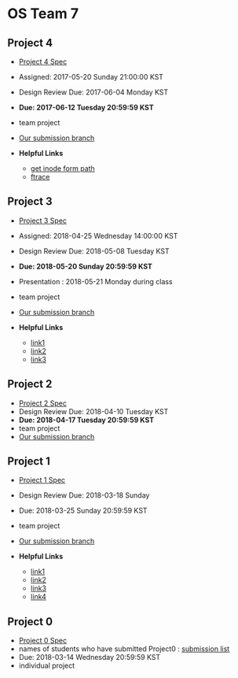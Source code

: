 # OS Team 7

## Project 4

* [Project 4 Spec](https://github.com/swsnu/osspr2018/blob/master/doc/Project4.md)  
* Assigned: 2017-05-20 Sunday 21:00:00 KST
* Design Review Due: 2017-06-04 Monday KST
* **Due: 2017-06-12 Tuesday 20:59:59 KST**
* team project
* [Our submission branch](https://github.com/swsnu/os-team7/tree/proj4)

* **Helpful Links**
  * [get inode form path](https://stackoverflow.com/questions/27869570/retrieving-inode-struct-given-the-path-to-a-file)
  * [ftrace](https://linuxkernelmsg.wordpress.com/2017/01/11/%EB%B2%88%EC%97%AD-lwn-debugging-the-kernel-using-ftrace%E2%80%8A-%E2%80%8Apart-1/)

## Project 3

* [Project 3 Spec](https://github.com/swsnu/osspr2018/blob/master/doc/Project3.md)  
* Assigned: 2018-04-25 Wednesday 14:00:00 KST
* Design Review Due: 2018-05-08 Tuesday KST
* **Due: 2018-05-20 Sunday 20:59:59 KST**
 * Presentation : 2018-05-21 Monday during class
* team project
* [Our submission branch](https://github.com/swsnu/os-team7/tree/proj3)

* **Helpful Links**
  * [link1](https://elixir.bootlin.com/linux/v3.10/source)
  * [link2](http://jake.dothome.co.kr/scheduler/)
  * [link3](http://jake.dothome.co.kr/load-balance-1/)


## Project 2

* [Project 2 Spec](https://github.com/swsnu/osspr2018/blob/master/doc/Project2.md)  
* Design Review Due: 2018-04-10 Tuesday KST
* **Due: 2018-04-17 Tuesday 20:59:59 KST**
* team project
* [Our submission branch](https://github.com/swsnu/os-team7/tree/proj2)

## Project 1

* [Project 1 Spec](https://github.com/swsnu/osspr2018/blob/master/doc/Project1.md)  
* Design Review Due: 2018-03-18 Sunday
* Due: 2018-03-25 Sunday 20:59:59 KST
* team project
* [Our submission branch](https://github.com/swsnu/os-team7/tree/proj1)

* **Helpful Links**
  * [link1](https://m.blog.naver.com/PostView.nhn?blogId=lee_seha&logNo=220339665756&proxyReferer=https%3A%2F%2Fwww.google.co.kr%2F)
  * [link2](https://bbingju.wordpress.com/2013/08/25/linux-kernel-list-h/)
  * [link3](http://linuxholic.tistory.com/entry/%EB%A6%AC%EB%88%85%EC%8A%A4-Taskstruct-%EA%B5%AC%EC%A1%B0)
  * [link4](http://webnautes.tistory.com/554)

## Project 0
* [Project 0 Spec](https://github.com/swsnu/osspr2018/blob/master/doc/Project0.md)
* names of students who have submitted Project0 : [submission list](https://github.com/swsnu/osspr2018/blob/master/doc/Project0Submissions.md)
* Due: 2018-03-14 Wednesday 20:59:59 KST
* individual project
